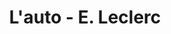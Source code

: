---
title: "L'auto - E. Leclerc"
url: /sable-sur-sarthe/lauto-e-leclerc/
shop: réparation de voitures
---